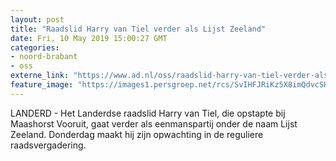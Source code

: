 ```yaml
---
layout: post
title: "Raadslid Harry van Tiel verder als Lijst Zeeland"
date: Fri, 10 May 2019 15:00:27 GMT
categories: 
- noord-brabant 
- oss 
externe_link: "https://www.ad.nl/oss/raadslid-harry-van-tiel-verder-als-lijst-zeeland~af8e4068/"
feature_image: "https://images1.persgroep.net/rcs/SvIHFJRiKz5X8imQdvcSHdTEX8Q/diocontent/144861731/_fitwidth/400/?appId=21791a8992982cd8da851550a453bd7f&quality=0.7"
---
```


LANDERD - Het Landerdse raadslid Harry van Tiel, die opstapte bij Maashorst Vooruit, gaat verder als eenmanspartij onder de naam Lijst Zeeland. Donderdag maakt hij zijn opwachting in de reguliere raadsvergadering.
